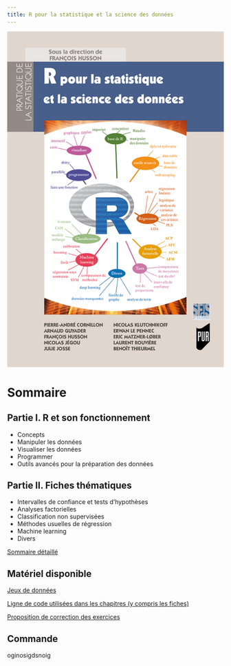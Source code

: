 ```yaml
---
title: R pour la statistique et la science des données 
---
```


<div class="column-left">
<p><img src="/pdf/R_stat_sc_donnees.png" alt="Couverture" /></p>
</div>


<div class="column-right">

<h1 id="sommaire">Sommaire</h1>

<h2 id="partie-i-r-et-son-fonctionnement">Partie I. R et son fonctionnement</h2>

<ul>
  <li>Concepts</li>
  <li>Manipuler les données</li>
  <li>Visualiser les données</li>
  <li>Programmer</li>
  <li>Outils avancés pour la préparation des données</li>
</ul>

<h2 id="partie-ii-fiches-thématiques">Partie II. Fiches thématiques</h2>

<ul>
  <li>Intervalles de confiance et tests d’hypothèses</li>
  <li>Analyses factorielles</li>
  <li>Classification non supervisées</li>
  <li>Méthodes usuelles de régression</li>
  <li>Machine learning</li>
  <li>Divers</li>
</ul>

<p><a href="/pdf/TableDesMatieres.pdf">Sommaire détaillé</a></p>

<h2 id="matériel-disponible">Matériel disponible</h2>

<p><a href="/liste_don.html">Jeux de données</a></p>

<p><a href="/code_html/code.html">Ligne de code utilisées dans les chapitres (y compris les fiches)</a></p>

<p><a href="/correction_html/correction_exo.html">Proposition de correction des exercices</a></p>

</div>

## Commande

oginosigdsnoig
